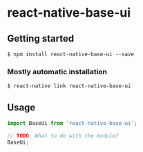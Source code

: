 # react-native-base-ui

## Getting started

`$ npm install react-native-base-ui --save`

### Mostly automatic installation

`$ react-native link react-native-base-ui`

## Usage
```javascript
import BaseUi from 'react-native-base-ui';

// TODO: What to do with the module?
BaseUi;
```
